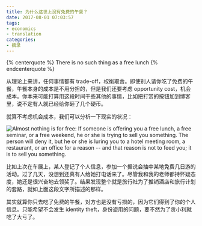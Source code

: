 ```yaml
---
title: 为什么这世上没有免费的午餐？
date: 2017-08-01 07:03:57
tags:
- economics
- translation
categories:
- 摘录
---
```


{% centerquote %}
There is no such thing as a free lunch
{% endcenterquote %}

<!-- more -->

从理论上来讲，任何事情都有 trade-off，权衡取舍。即使别人请你吃了免费的午餐，午餐本身的成本是不用分担的，但是我们还要考虑 opportunity cost，机会成本。你本来可能打算用这段时间干些其他的事情，比如把打赏的按钮加到博客里，说不定有人就已经给你砸了几个硬币。

就算不考虑机会成本，我们可以分析一下现实的状况：

![Almost nothing is for free: If someone is offering you a free lunch, a free seminar, or a free weekend, he or she is trying to sell you something. The person will deny it, but he or she is luring you to a hotel meeting room, a restaurant, or an office for a reason -- and that reason is not to feed you; it is to sell you something.](https://user-images.githubusercontent.com/10842684/77261548-91183180-6c65-11ea-9a22-6b4d93054d3e.jpg)

比如上次在车展上，某人登记了个人信息，参加一个据说会抽中某地免费几日游的活动。过了几天，没想到还真有人给她打电话来了。尽管我和我的老师都持怀疑态度，她还是很兴奋地去领奖了。结果发现整个就是旅行社为了推销酒店和旅行计划的套路，就如上面这段文字所描述的那样。

其实就算你只去吃了免费的午餐，对方也是没有亏损的，因为它们得到了你的个人信息。只能希望不会发生 identity theft，身份盗用的问题，要不然为了贪小利就吃了大亏了。
